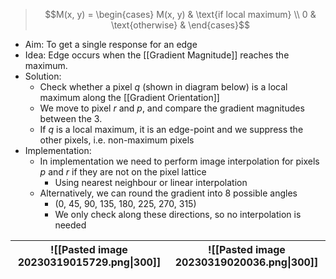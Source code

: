 > $$M(x, y) = \begin{cases} M(x, y) & \text{if local maximum} \\ 0 & \text{otherwise} & \end{cases}$$

- Aim: To get a single response for an edge
- Idea: Edge occurs when the [[Gradient Magnitude]] reaches the maximum.
- Solution:
	- Check whether a pixel $q$ (shown in diagram below) is a local maximum along the [[Gradient Orientation]]
	- We move to pixel $r$ and $p$, and compare the gradient magnitudes between the 3.
	- If $q$ is a local maximum, it is an edge-point and we suppress the other pixels, i.e. non-maximum pixels
- Implementation:
	- In implementation we need to perform image interpolation for pixels $p$ and $r$ if they are not on the pixel lattice
		- Using nearest neighbour or linear interpolation
	- Alternatively, we can round the gradient into 8 possible angles 
		- (0, 45, 90, 135, 180, 225, 270, 315)
		- We only check along these directions, so no interpolation is needed

|![[Pasted image 20230319015729.png\|300]]|![[Pasted image 20230319020036.png\|300]]|
|---|---